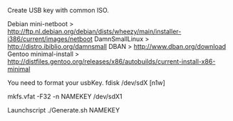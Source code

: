 Create USB key with common ISO.

Debian mini-netboot 	> http://ftp.nl.debian.org/debian/dists/wheezy/main/installer-i386/current/images/netboot
DamnSmallLinux 		> http://distro.ibiblio.org/damnsmall
DBAN			> http://www.dban.org/download
Gentoo minimal-install 	> http://distfiles.gentoo.org/releases/x86/autobuilds/current-install-x86-minimal

You need to format your usbKey.
fdisk /dev/sdX
[n1w]

mkfs.vfat -F32 -n NAMEKEY /dev/sdX1

Launchscript 
./Generate.sh NAMEKEY

